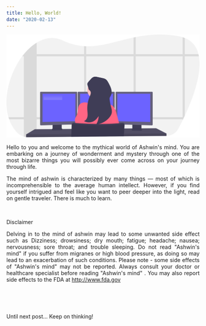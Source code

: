 ```yaml
---
title: Hello, World!
date: "2020-02-13"
---
```


![cover](./cover.svg)

<div align="justify">

Hello to you and welcome to the mythical world of Ashwin's mind. You are embarking on a journey of wonderment and mystery through one of the most bizarre things you will possibly ever come across on your journey through life.

The mind of ashwin is characterized by many things — most of which is incomprehensible to the average human intellect. However, if you find yourself intrigued and feel like you want to peer deeper into the light, read on gentle traveler. There is much to learn.

<br>

<span class="pl-corl">Disclaimer</span>

Delving in to the mind of ashwin may lead to some unwanted side effect such as Dizziness; drowsiness; dry mouth; fatigue; headache; nausea; nervousness; sore throat; and trouble sleeping. Do not read "Ashwin's mind" if you suffer from migranes or high blood pressure, as doing so may lead to an exacerbation of such conditions. Please note - some side effects of "Ashwin's mind" may not be reported. Always consult your doctor or healthcare specialist before reading "Ashwin's mind" . You may also report side effects to the FDA at http://www.fda.gov

</div>

<br>
<br>
<br>

Until next post... Keep on thinking!
